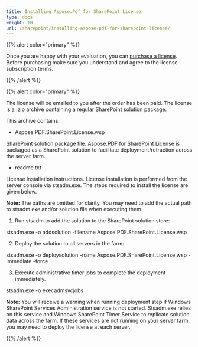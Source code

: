 ```yaml
---
title: Installing Aspose.Pdf for SharePoint License
type: docs
weight: 10
url: /sharepoint/installing-aspose-pdf-for-sharepoint-license/
---
```


{{% alert color="primary" %}} 

Once you are happy with your evaluation, you can [purchase a license](http://www.aspose.com/purchase/default.aspx). Before purchasing make sure you understand and agree to the license subscription terms.

{{% /alert %}} 

{{% alert color="primary" %}} 

The license will be emailed to you after the order has been paid. The license is a .zip archive containing a regular SharePoint solution package.

This archive contains:

- Aspose.PDF.SharePoint.License.wsp

SharePoint solution package file. Aspose.PDF for SharePoint License is packaged as a SharePoint solution to facilitate deployment/retraction across the server farm.

- readme.txt

License installation instructions. License installation is performed from the server console via stsadm.exe. The steps required to install the license are given below.

**Note:** The paths are omitted for clarity. You may need to add the actual path to stsadm.exe and/or solution file when executing them.

1. Run stsadm to add the solution to the SharePoint solution store:

stsadm.exe -o addsolution -filename Aspose.PDF.SharePoint.License.wsp

2. Deploy the solution to all servers in the farm:

stsadm.exe -o deploysolution -name Aspose.PDF.SharePoint.License.wsp -immediate -force

3. Execute administrative timer jobs to complete the deployment immediately.

stsadm.exe -o execadmsvcjobs

**Note:** You will receive a warning when running deployment step if Windows SharePoint Services Administration service is not started. Stsadm.exe relies on this service and Windows SharePoint Timer Service to replicate solution data across the farm. If these services are not running on your server farm, you may need to deploy the license at each server.


{{% /alert %}} 
